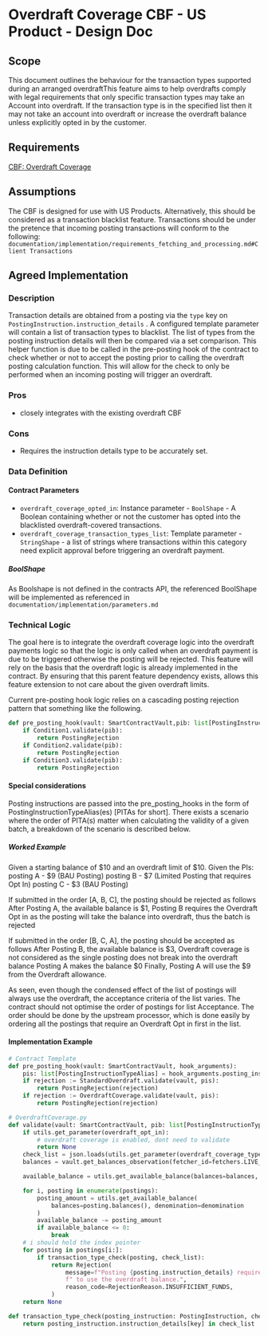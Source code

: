 # Overdraft Coverage CBF - US Product - Design Doc

## Scope

This document outlines the behaviour for the transaction types supported during an arranged overdraftThis feature aims to help overdrafts comply with legal requirements that only specific transaction types may take an Account into overdraft.
If the transaction type is in the specified list then it may not take an account into overdraft or increase the overdraft balance unless explicitly opted in by the customer.

## Requirements

[CBF: Overdraft Coverage](https://docs.google.com/document/d/1NyrSim0RlbtWIoEWqhhQIA6YbvcuxF0bSuXu6lDT3iY/edit#heading=h.wde79d71lxlb)

## Assumptions

The CBF is designed for use with US Products. Alternatively, this should be considered as a transaction blacklist feature.
Transactions should be under the pretence that incoming posting transactions will conform to the following:
 `documentation/implementation/requirements_fetching_and_processing.md#Client Transactions`

## Agreed Implementation

### Description

Transaction details are obtained from a posting via the `type` key on `PostingInstruction.instruction_details` . A configured template parameter will contain a list of transaction types to blacklist. The list of types from the posting instruction details will then be compared via a set comparison. This helper function is due to be called in the pre-posting hook of the contract to check whether or not to accept the posting prior to calling the overdraft posting calculation function. This will allow for the check to only be performed when an incoming posting will trigger an overdraft.

### Pros

* closely integrates with the existing overdraft CBF

### Cons

* Requires the instruction details type to be accurately set.

### Data Definition

#### Contract Parameters

* `overdraft_coverage_opted_in`: Instance parameter - `BoolShape` - A Boolean containing whether or not the customer has opted into the blacklisted overdraft-covered transactions.
* `overdraft_coverage_transaction_types_list`: Template parameter - `StringShape` - a list of strings where transactions within this category need explicit approval before triggering an overdraft payment.

##### BoolShape

As Boolshape is not defined in the contracts API, the referenced BoolShape will be implemented as referenced in `documentation/implementation/parameters.md`

### Technical Logic

The goal here is to integrate the overdraft coverage logic into the overdraft payments logic so that the logic is only called when an overdraft payment is due to be triggered otherwise the posting will be rejected.
This feature will rely on the basis that the overdraft logic is already implemented in the contract. By ensuring that this parent feature dependency exists, allows this feature extension to not care about the given overdraft limits.

Current pre-posting hook logic relies on a cascading posting rejection pattern that something like the following.

```python
def pre_posting_hook(vault: SmartContractVault,pib: list[PostingInstructionTypeAlias]):
	if Condition1.validate(pib):
		return PostingRejection
	if Condition2.validate(pib):
		return PostingRejection
	if Condition3.validate(pib):
		return PostingRejection
```

#### Special considerations

Posting instructions are passed into the pre_posting_hooks in the form of PostingInstructionTypeAlias(es) [PITAs for short].
There exists a scenario where the order of PITA(s) matter when calculating the validity of a given batch, a breakdown of the scenario is described below.

##### Worked Example

Given a starting balance of $10 and an overdraft limit of $10. Given the PIs:
posting A - $9 (BAU Posting)
posting B - $7 (Limited Posting that requires Opt In)
posting C - $3 (BAU Posting)

If submitted in the order [A, B, C], the posting should be rejected as follows
After Posting A, the available balance is $1, Posting B requires the Overdraft Opt in as the posting will take the balance into overdraft, thus the batch is rejected

If submitted in the order [B, C, A], the posting should be accepted as follows
After Posting B, the available balance is $3, Overdraft coverage is not considered as the single posting does not break into the overdraft balance
Posting A makes the balance $0
Finally, Posting A will use the $9 from the Overdraft allowance.

As seen, even though the condensed effect of the list of postings will always use the overdraft, the acceptance criteria of the list varies. The contract should not optimise the order of postings for list Acceptance.
The order should be done by the upstream processor, which is done easily by ordering all the postings that require an Overdraft Opt in first in the list.

#### Implementation Example

```python
# Contract Template
def pre_posting_hook(vault: SmartContractVault, hook_arguments):
	pis: list[PostingInstructionTypeAlias] = hook_arguments.posting_instructions
    if rejection := StandardOverdraft.validate(vault, pis):
        return PostingRejection(rejection)
    if rejection := OverdraftCoverage.validate(vault, pis):
        return PostingRejection(rejection)

# OverdraftCoverage.py
def validate(vault: SmartContractVault, pib: list[PostingInstructionTypeAlias]):
    if utils.get_parameter(overdraft_opt_in):
        # overdraft coverage is enabled, dont need to validate
        return None
    check_list = json.loads(utils.get_parameter(overdraft_coverage_type_list))
    balances = vault.get_balances_observation(fetcher_id=fetchers.LIVE_BALANCES_BOF_ID).balances

    available_balance = utils.get_available_balance(balances=balances, denomination=denomination)

    for i, posting in enumerate(postings):
        posting_amount = utils.get_available_balance(
            balances=posting.balances(), denomination=denomination
        )
        available_balance -= posting_amount
        if available_balance <= 0:
            break
    # i should hold the index pointer
    for posting in postings[i:]:
        if transaction_type_check(posting, check_list):
            return Rejection(
                message=f"Posting {posting.instruction_details} requires overdraft coverage to be enabled"
                f" to use the overdraft balance.",
                reason_code=RejectionReason.INSUFFICIENT_FUNDS,
            )
    return None

def transaction_type_check(posting_instruction: PostingInstruction, check_list: list[str], key:str = "type"):
    return posting_instruction.instruction_details[key] in check_list
```
